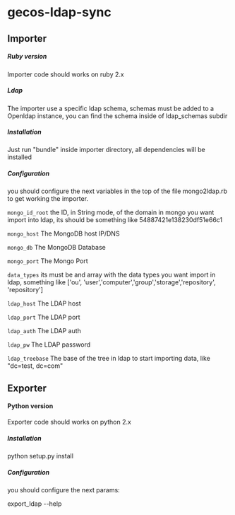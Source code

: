 gecos-ldap-sync
===============


## Importer

##### Ruby version
Importer code should works on ruby 2.x

##### Ldap
The importer use a specific ldap schema, schemas must be added to a Openldap instance, you can find the schema inside of ldap_schemas subdir

##### Installation
Just run "bundle" inside importer directory, all dependencies will be installed

##### Configuration
you should configure the next variables in the top of the file mongo2ldap.rb to get working the importer.

``` mongo_id_root ``` the ID, in String mode, of the domain in mongo you want import into ldap, its should be something like 54887421e138230df51e66c1

``` mongo_host ```  The MongoDB host IP/DNS 

``` mongo_db ```  The MongoDB Database

``` mongo_port ``` The Mongo Port

``` data_types ``` its must be and array with the data types you want import in ldap, something like  ['ou', 'user','computer','group','storage','repository', 'repository']

``` ldap_host ``` The LDAP host

``` ldap_port ``` The LDAP port

``` ldap_auth ``` The LDAP auth

``` ldap_pw ``` The LDAP password

``` ldap_treebase ``` The base of the tree in ldap to start importing data, like "dc=test, dc=com"



## Exporter

#### Python version
Exporter code should works on python 2.x

##### Installation

python setup.py install

##### Configuration
you should configure the next params:

export_ldap --help